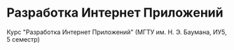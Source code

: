 # Разработка Интернет Приложений

Курс "Разработка Интернет Приложений" (МГТУ им. Н. Э. Баумана, ИУ5, 5 семестр)

